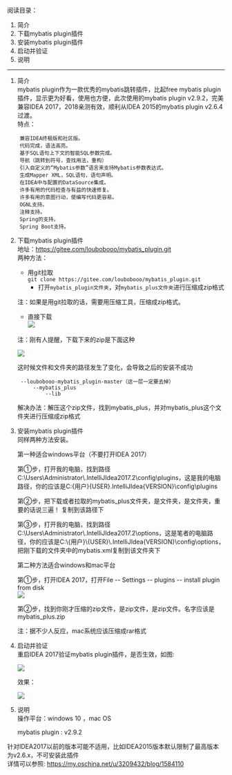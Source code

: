 阅读目录：
1. 简介   
2. 下载mybatis plugin插件   
3. 安装mybatis plugin插件   
4. 启动并验证   
5. 说明   
---
1. 简介   
    mybatis plugin作为一款优秀的mybatis跳转插件，比起free mybatis plugin插件，显示更为好看，使用也方便，此次使用的mybatis plugin v2.9.2，完美兼容IDEA 2017，2018亲测有效，顺利从IDEA 2015的mybatis plugin v2.6.4过渡。   
特点：
```
    兼容IDEA终极版和社区版。   
    代码完成，语法高亮。   
    基于SQL语句上下文的智能SQL参数完成。   
    导航（跳转到符号，查找用法，重构）   
    引入自定义的“Mybatis参数”语言来支持Mybatis参数表达式。   
    生成Mapper XML，SQL语句，语句声明。   
    在IDEA中与配置的DataSource集成。   
    许多有用的代码检查与有益的快速修复。   
    许多有用的意图行动，使编写代码更容易。   
    OGNL支持。   
    注释支持。   
    Spring的支持。   
    Spring Boot支持。
```   
2. 下载mybatis plugin插件     
    地址：https://gitee.com/loubobooo/mybatis_plugin.git   
    两种方法：
    * 用git拉取   
    ``git clone https://gitee.com/loubobooo/mybatis_plugin.git``    
        * 打开``mybatis_plugin文件夹``，对``mybatis_plus文件夹``进行压缩成zip格式

    注：如果是用git拉取的话，需要用压缩工具，压缩成zip格式。   

    * 直接下载   
    ![](https://static.oschina.net/uploads/space/2017/1203/154926_s2Ue_3209432.png) 

    注：刚有人提醒，下载下来的zip是下面这种

    ![](https://static.oschina.net/uploads/space/2017/1203/164434_obuw_3209432.png)
    
    这时候文件和文件夹的路径发生了变化，会导致之后的安装不成功   

        --loubobooo-mybatis_plugin-master（这一层一定要去掉）   
            --mybatis_plus        
                --lib    
    解决办法：解压这个zip文件，找到mybatis_plus，并对mybatis_plus这个文件夹进行压缩成zip格式

3. 安装mybatis plugin插件   
    同样两种方法安装。   

    第一种适合windows平台（不要打开IDEA 2017）   

    第①步，打开我的电脑，找到路径C:\Users\Administrator\\.IntelliJIdea2017.2\config\plugins，这是我的电脑路径，你的应该是C:\{用户}\{USER}\.IntelliJIdea{VERSION}\config\plugins   

    第②步，把下载或者拉取的mybatis_plus文件夹，是文件夹，是文件夹，重要的话说三遍！ 复制到该路径下    
 
    第③步，打开我的电脑，找到路径C:\Users\Administrator\\.IntelliJIdea2017.2\options，这是笔者的电脑路径，你的应该是C:\\{用户}\\{USER}\\.IntelliJIdea{VERSION}\config\options，把刚下载的文件夹中的mybatis.xml复制到该文件夹下   
 

    第二种方法适合windows和mac平台   

    第①步，打开IDEA 2017，打开File -- Settings -- plugins -- install plugin from disk    
            ![](https://static.oschina.net/uploads/space/2017/1203/160437_R6Bk_3209432.png)   


     第②步，找到你刚才压缩的zip文件，是zip文件，是zip文件。名字应该是mybatis_plus.zip   

    注：据不少人反应，mac系统应该压缩成rar格式    

4. 启动并验证    
    重启IDEA 2017验证mybatis plugin插件，是否生效，如图:   

    ![](https://static.oschina.net/uploads/space/2017/1203/160756_6rTO_3209432.png)   

    效果：   

    ![](https://static.oschina.net/uploads/space/2017/1203/165246_GoUf_3209432.png)   
       

5. 说明   
    操作平台：windows 10 ，mac OS   

    mybatis plugin : v2.9.2   

针对IDEA2017以前的版本可能不适用，比如IDEA2015版本默认限制了最高版本为v2.6.x，不可安装此插件    
详情可以参照: https://my.oschina.net/u/3209432/blog/1584110